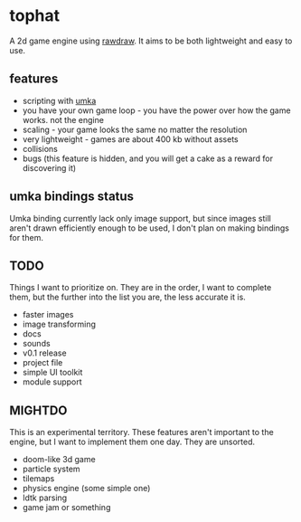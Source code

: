 # tophat
A 2d game engine using [rawdraw](https://github.com/cntools/rawdraw). It aims to be both lightweight and easy to use.

## features

- scripting with [umka](https://github.com/vtereshkov/umka-lang)
- you have your own game loop - you have the power over how the game works. not the engine
- scaling - your game looks the same no matter the resolution
- very lightweight - games are about 400 kb without assets
- collisions
- bugs (this feature is hidden, and you will get a cake as a reward for discovering it)

## umka bindings status

Umka binding currently lack only image support, but since images still aren't drawn efficiently enough to be used, I don't plan on making bindings for them.

## TODO

Things I want to prioritize on. They are in the order, I want to complete them, but the further into the list you are, the less accurate it is.

- faster images
- image transforming
- docs
- sounds
- v0.1 release
- project file
- simple UI toolkit
- module support

## MIGHTDO

This is an experimental territory. These features aren't important to the engine, but I want to implement them one day. They are unsorted.

- doom-like 3d game
- particle system
- tilemaps
- physics engine (some simple one)
- ldtk parsing
- game jam or something
